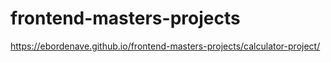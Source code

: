 # frontend-masters-projects

https://ebordenave.github.io/frontend-masters-projects/calculator-project/
